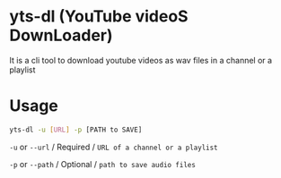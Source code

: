 # yts-dl (YouTube videoS DownLoader)

It is a cli tool to download youtube videos as wav files in a channel or a playlist

# Usage

```bash
yts-dl -u [URL] -p [PATH to SAVE]
```

`-u` or `--url` / Required / `URL of a channel or a playlist`

`-p` or `--path` / Optional / `path to save audio files`
